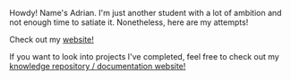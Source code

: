 Howdy!
  Name's Adrian. I'm just another student with a lot of ambition and not enough time to satiate it.
  Nonetheless, here are my attempts!
  
  Check out my [website!](https://www.zapien.dev/)

  If you want to look into projects I've completed, feel free to check out my [knowledge repository / documentation website!](https://docs.zapien.dev/)
